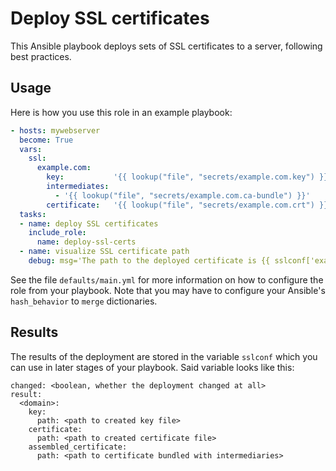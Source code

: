 # Deploy SSL certificates

This Ansible playbook deploys sets of SSL certificates to a server, following
best practices.

## Usage

Here is how you use this role in an example playbook:

```yaml
- hosts: mywebserver
  become: True
  vars:
    ssl:
      example.com:
        key:           '{{ lookup("file", "secrets/example.com.key") }}'
        intermediates:
          - '{{ lookup("file", "secrets/example.com.ca-bundle") }}'
        certificate:   '{{ lookup("file", "secrets/example.com.crt") }}'
  tasks:
  - name: deploy SSL certificates
    include_role:
      name: deploy-ssl-certs
  - name: visualize SSL certificate path
    debug: msg='The path to the deployed certificate is {{ sslconf['example.com'].certificate.path }}'
```

See the file `defaults/main.yml` for more information on how to configure the
role from your playbook.  Note that you may have to configure your Ansible's
`hash_behavior` to `merge` dictionaries.

## Results

The results of the deployment are stored in the variable
`sslconf` which you can use in later stages of your playbook.  Said variable
looks like this:

```
changed: <boolean, whether the deployment changed at all>
result:
  <domain>:
    key:
      path: <path to created key file>
    certificate:
      path: <path to created certificate file>
    assembled_certificate:
      path: <path to certificate bundled with intermediaries>
```
